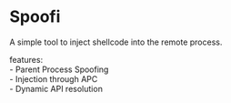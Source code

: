 # Spoofi
A simple tool to inject shellcode into the remote process.<br/>

features:<br/> 
              - Parent Process Spoofing<br/>
              - Injection through APC<br/>
              - Dynamic API resolution<br/>
